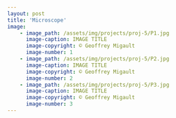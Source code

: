 ```yaml
---
layout: post
title: 'Microscope'
image: 
    - image_path: /assets/img/projects/proj-5/P1.jpg
      image-caption: IMAGE TITLE
      image-copyright: © Geoffrey Migault
      image-number: 1
    - image_path: /assets/img/projects/proj-5/P2.jpg
      image-caption: IMAGE TITLE
      image-copyright: © Geoffrey Migault
      image-number: 2
    - image_path: /assets/img/projects/proj-5/P3.jpg
      image-caption: IMAGE TITLE
      image-copyright: © Geoffrey Migault
      image-number: 3
---
```

